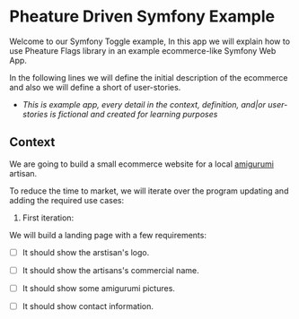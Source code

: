 # Pheature Driven Symfony Example

Welcome to our Symfony Toggle example, In this app we will explain how to use Pheature Flags library in an example ecommerce-like Symfony Web App.

In the following lines we will define the initial description of the ecommerce and also we will define a short of user-stories. 

* *This is example app, every detail in the context, definition, and|or user-stories is fictional and created for learning purposes*

## Context

We are going to build a small ecommerce website for a local [amigurumi](https://en.wikipedia.org/wiki/Amigurumi) artisan.

To reduce the time to market, we will iterate over the program updating and adding the required use cases:

1. First iteration:

We will build a landing page with a few requirements:

- [ ] It should show the arstisan's logo.
- [ ] It should show the artisans's commercial name.
- [ ] It should show some amigurumi pictures.
- [ ] It should show contact information.


